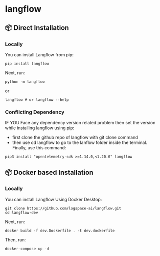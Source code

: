 # langflow

## 📦 Direct Installation
### <b>Locally</b>
You can install Langflow from pip:

```shell
pip install langflow
```

Next, run:

```shell
python -m langflow
```
or
```shell
langflow # or langflow --help
```
### <b>Conflicting Dependency</b>

IF YOU Face any dependency version related problem then set the version while installing langflow using pip:
* first clone the github repo of langflow with git clone command
* then use cd langflow to go to the lanflow folder inside the terminal. Finally, use this command:

```shell
pip3 install "opentelemetry-sdk >=1.14.0,<1.20.0" langflow
```



## 📦 Docker based Installation
### <b>Locally</b>
You can install Langflow Using Docker Desktop:

```shell
git clone https://github.com/logspace-ai/langflow.git
cd langflow-dev
```
Next, run:

```shell
docker build -f dev.Dockerfile . -t dev.dockerfile
```
Then, run:
```shell
docker-compose up -d
```
